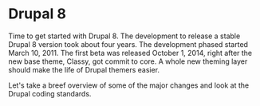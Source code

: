 # Drupal 8

Time to get started with Drupal 8. The development to release a stable Drupal 8 version took about four years. The development phased started March 10, 2011. The first beta was released October 1, 2014, right after the new base theme, Classy, got commit to core. A whole new theming layer should make the life of Drupal themers easier.

Let's take a breef overview of some of the major changes and look at the Drupal coding standards.
